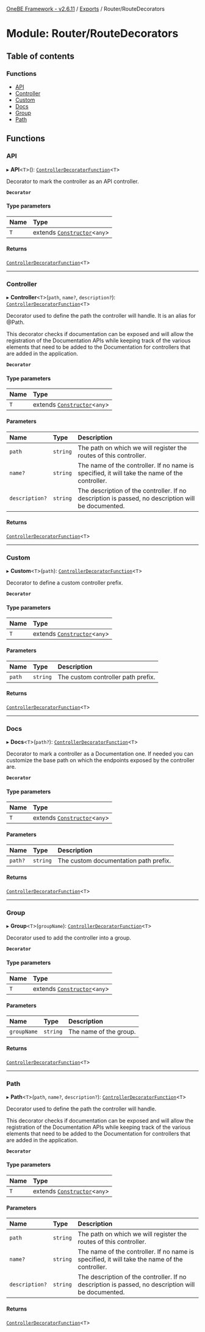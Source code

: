 [OneBE Framework - v2.6.11](../README.md) / [Exports](../modules.md) / Router/RouteDecorators

# Module: Router/RouteDecorators

## Table of contents

### Functions

- [API](Router_RouteDecorators.md#api)
- [Controller](Router_RouteDecorators.md#controller)
- [Custom](Router_RouteDecorators.md#custom)
- [Docs](Router_RouteDecorators.md#docs)
- [Group](Router_RouteDecorators.md#group)
- [Path](Router_RouteDecorators.md#path)

## Functions

### API

▸ **API**<`T`\>(): [`ControllerDecoratorFunction`](Router_RouteTypes.md#controllerdecoratorfunction)<`T`\>

Decorator to mark the controller as an API controller.

**`Decorator`**

#### Type parameters

| Name | Type |
| :------ | :------ |
| `T` | extends [`Constructor`](Documentation_MetadataTypes.md#constructor)<`any`\> |

#### Returns

[`ControllerDecoratorFunction`](Router_RouteTypes.md#controllerdecoratorfunction)<`T`\>

___

### Controller

▸ **Controller**<`T`\>(`path`, `name?`, `description?`): [`ControllerDecoratorFunction`](Router_RouteTypes.md#controllerdecoratorfunction)<`T`\>

Decorator used to define the path the controller will handle. It is an alias for @Path.

This decorator checks if documentation can be exposed and will allow the registration
of the Documentation APIs while keeping track of the various elements that need to
be added to the Documentation for controllers that are added in the application.

**`Decorator`**

#### Type parameters

| Name | Type |
| :------ | :------ |
| `T` | extends [`Constructor`](Documentation_MetadataTypes.md#constructor)<`any`\> |

#### Parameters

| Name | Type | Description |
| :------ | :------ | :------ |
| `path` | `string` | The path on which we will register the routes of this controller. |
| `name?` | `string` | The name of the controller. If no name is specified, it will take the name of the controller. |
| `description?` | `string` | The description of the controller. If no description is passed, no description will be documented. |

#### Returns

[`ControllerDecoratorFunction`](Router_RouteTypes.md#controllerdecoratorfunction)<`T`\>

___

### Custom

▸ **Custom**<`T`\>(`path`): [`ControllerDecoratorFunction`](Router_RouteTypes.md#controllerdecoratorfunction)<`T`\>

Decorator to define a custom controller prefix.

**`Decorator`**

#### Type parameters

| Name | Type |
| :------ | :------ |
| `T` | extends [`Constructor`](Documentation_MetadataTypes.md#constructor)<`any`\> |

#### Parameters

| Name | Type | Description |
| :------ | :------ | :------ |
| `path` | `string` | The custom controller path prefix. |

#### Returns

[`ControllerDecoratorFunction`](Router_RouteTypes.md#controllerdecoratorfunction)<`T`\>

___

### Docs

▸ **Docs**<`T`\>(`path?`): [`ControllerDecoratorFunction`](Router_RouteTypes.md#controllerdecoratorfunction)<`T`\>

Decorator to mark a controller as a Documentation one. If needed you can customize
the base path on which the endpoints exposed by the controller are.

**`Decorator`**

#### Type parameters

| Name | Type |
| :------ | :------ |
| `T` | extends [`Constructor`](Documentation_MetadataTypes.md#constructor)<`any`\> |

#### Parameters

| Name | Type | Description |
| :------ | :------ | :------ |
| `path?` | `string` | The custom documentation path prefix. |

#### Returns

[`ControllerDecoratorFunction`](Router_RouteTypes.md#controllerdecoratorfunction)<`T`\>

___

### Group

▸ **Group**<`T`\>(`groupName`): [`ControllerDecoratorFunction`](Router_RouteTypes.md#controllerdecoratorfunction)<`T`\>

Decorator used to add the controller into a group.

**`Decorator`**

#### Type parameters

| Name | Type |
| :------ | :------ |
| `T` | extends [`Constructor`](Documentation_MetadataTypes.md#constructor)<`any`\> |

#### Parameters

| Name | Type | Description |
| :------ | :------ | :------ |
| `groupName` | `string` | The name of the group. |

#### Returns

[`ControllerDecoratorFunction`](Router_RouteTypes.md#controllerdecoratorfunction)<`T`\>

___

### Path

▸ **Path**<`T`\>(`path`, `name?`, `description?`): [`ControllerDecoratorFunction`](Router_RouteTypes.md#controllerdecoratorfunction)<`T`\>

Decorator used to define the path the controller will handle.

This decorator checks if documentation can be exposed and will allow the registration
of the Documentation APIs while keeping track of the various elements that need to
be added to the Documentation for controllers that are added in the application.

**`Decorator`**

#### Type parameters

| Name | Type |
| :------ | :------ |
| `T` | extends [`Constructor`](Documentation_MetadataTypes.md#constructor)<`any`\> |

#### Parameters

| Name | Type | Description |
| :------ | :------ | :------ |
| `path` | `string` | The path on which we will register the routes of this controller. |
| `name?` | `string` | The name of the controller. If no name is specified, it will take the name of the controller. |
| `description?` | `string` | The description of the controller. If no description is passed, no description will be documented. |

#### Returns

[`ControllerDecoratorFunction`](Router_RouteTypes.md#controllerdecoratorfunction)<`T`\>
